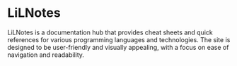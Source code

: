 # LiLNotes

LiLNotes is a documentation hub that provides cheat sheets and quick references for various programming languages and technologies. The site is designed to be user-friendly and visually appealing, with a focus on ease of navigation and readability.

